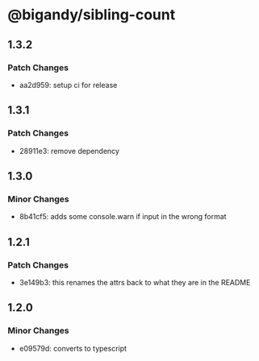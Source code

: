 # @bigandy/sibling-count

## 1.3.2

### Patch Changes

- aa2d959: setup ci for release

## 1.3.1

### Patch Changes

- 28911e3: remove dependency

## 1.3.0

### Minor Changes

- 8b41cf5: adds some console.warn if input in the wrong format

## 1.2.1

### Patch Changes

- 3e149b3: this renames the attrs back to what they are in the README

## 1.2.0

### Minor Changes

- e09579d: converts to typescript

